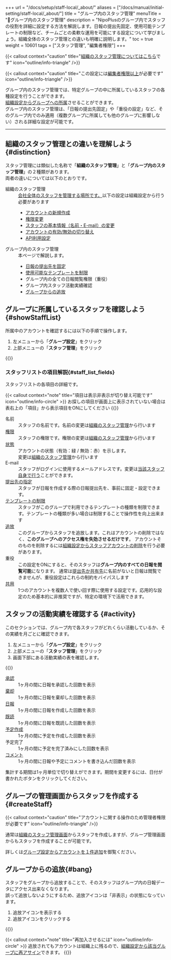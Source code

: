 +++
url = "/docs/setup/staff-local/_about/"
aliases = ["/docs/manual/initial-setting/staff-local/_about/"]
title = "グループ内のスタッフ管理"
menuTitle = "👤グループ内のスタッフ管理"
description = "NipoPlusのグループ内でスタッフの役割を詳細に設定する方法を解説します。日報の提出先固定、使用可能テンプレートの制限など、チームごとの柔軟な運用を可能にする設定について学びましょう。組織全体のスタッフ管理との違いも明確に説明します。"
toc = true
weight = 10601
tags = ["スタッフ管理", "編集者権限"]
+++

{{< callout context="caution" title="[組織のスタッフ管理についてはこちら](/docs/setup/staff-global/make/)です" icon="outline/info-triangle" />}}

{{< callout context="caution" title="この設定には[編集者権限以上](/docs/setup/staff-global/rank/#manager)が必要です" icon="outline/info-triangle" />}}

グループ内のスタッフ管理では、特定グループの中に所属しているスタッフの各種設定を行うことができます。  
[組織設定からグループへの所属](<(/docs/setup/staff-global/make/)>)させることができます。  
グループ内のスタッフ管理は、「日報の提出先固定」や「重役の設定」など、そのグループ内でのみ適用（複数グループに所属しても他のグループに影響しない）される詳細な設定が可能です。

---

## 組織のスタッフ管理との違いを理解しよう {#distinction}

スタッフ管理には類似した名称で「**組織のスタッフ管理**」と「**グループ内のスタッフ管理**」の２種類があります。  
両者の違いについては以下のとおりです。

<dl class="basic">
<dt>組織のスタッフ管理</dt>
<dd>
    <a href="/docs/setup/staff-global/manage/">会社全体のスタッフを管理する場所です。</a>以下の設定は組織設定から行う必要があります
    <ul>
        <li><a href="/docs/setup/staff-global/make/#howto_make">アカウントの新規作成</a></li>
        <li><a href="/docs/setup/staff-global/rank/">権限変更</a></li>
        <li><a href="/docs/setup/staff-global/make/#change_staff_data">スタッフの基本情報（名前・E-mail）の変更</a></li>
        <li><a href="/docs/setup/staff-global/make/#stop_remove">アカウントの有効/無効の切り替え</a></li>
        <li><a href="/docs/manual/api/key/">API利用設定</a></li>
    </ul>
</dd>
<dt>グループ内のスタッフ管理</dt>
<dd>
    本ページで解説します。
    <ul>
        <li><a href="/docs/setup/staff-local/dist/">日報の提出先を固定</a></li>
        <li><a href="/docs/setup/staff-local/template/">使用可能なテンプレートを制限</a></li>
        <li>グループ内の全ての日報閲覧権限（重役）</li>
        <li>グループ内スタッフ活動実績確認</li>
        <li><a href="#bang">グループからの追放</a></li>
    </ul>
</dd>
</dl>

## グループに所属しているスタッフを確認しよう {#showStaffList}

所属中のアカウントを確認するには以下の手順で操作します。

1.  左メニューから「**グループ設定**」をクリック
2.  上部メニューの「**スタッフ管理**」をクリック

{{<icatch filename="img/staff-local" msg="スタッフ一覧が表示されたね" alice="pc">}}

### スタッフリストの項目解説{#staff_list_fields}

スタッフリストの各項目の詳細です。

{{< callout context="note" title="項目は表示非表示が切り替え可能です" icon="outline/info-circle" >}}
お探しの項目が画面上に表示されていない場合は表右上の「項目」から表示項目をONにしてください
{{</callout>}}

<dl class="basic">
<dt>名前</dt>
<dd>スタッフの名前です。名前の変更は<a href="/docs/setup/staff-global/manage/#change_staff_data">組織のスタッフ管理</a>から行います</dd>
<dt><a href="/docs/setup/staff-global/rank/">権限</a></dt>
<dd>スタッフの権限です。権限の変更は<a href="/docs/setup/staff-global/manage/#change_staff_data">組織のスタッフ管理</a>から行います</dd>
<dt><a href="/docs/setup/staff-global/make/#stop_remove">状態</a></dt>
<dd>アカウントの状態（有効：緑 / 無効：赤）を示します。<br>変更は<a href="/docs/setup/staff-global/manage/#disable">組織のスタッフ管理</a>から行います</dd>
<dt>E-mail</dt>
<dd>スタッフがログインに使用するメールアドレスです。変更は<a href="/docs/manual/account/signin/">当該スタッフ自身で行う</a>ことができます。</dd>
<dt><a href="/docs/setup/staff-local/dist/">提出先の指定</a></dt>
<dd>
    スタッフが日報を作成する際の日報提出先を、事前に固定・設定できます。
</dd>
<dt><a href="/docs/setup/staff-local/template/">テンプレートの制限</a></dt>
<dd>
    スタッフがこのグループで利用できるテンプレートの種類を制限できます。テンプレートの種類が多い場合は制限することで操作性を向上出来ます
</dd>
<dt><a href="#bang">追放</a></dt>
<dd>
    このグループからスタッフを追放します。これはアカウントの削除ではなく、<strong>このグループへのアクセス権を失効させるだけです</strong>。
    アカウントそのものを削除するには<a href="/docs/setup/staff-global/make/#remove">組織設定からスタッフアカウントの削除</a>を行う必要があります。
</dd>
<dt>重役</dt>
<dd>
    この設定をONにすると、そのスタッフは<strong>グループ内のすべての日報を閲覧可能</strong>になります。
    通常は<a href="/docs/manual/write-report/dist/">提出先か共有先</a>に名前がないと日報は閲覧できませんが、重役設定はこれらの制約をバイパスします
</dd>
<dt><a href="/docs/setup/staff-local/share/">共用</a></dt>
<dd>
    1つのアカウントを複数人で使い回す際に使用する設定です。応用的な設定のため基本的に非推奨ですが、特定の環境下で活用できます。
</dd>
</dl>

## スタッフの活動実績を確認する {#activity}

このセクションでは、グループ内で各スタッフがどれくらい活動しているか、その実績を月ごとに確認できます。

1.  左メニューから「**グループ設定**」をクリック
2.  上部メニューの「**スタッフ管理**」をクリック
3.  画面下部にある活動実績の表を確認します。

{{<icatch filename="img/staff-activity" msg="スタッフの人事評価としても使えるかも？" alice="question">}}

<dl class="basic">
<dt><a href="/docs/manual/read-report/state/#agree">承認</a></dt>
<dd>1ヶ月の間に日報を承認した回数を表示</dd>
<dt><a href="/docs/manual/read-report/state/#reject">棄却</a></dt>
<dd>1ヶ月の間に日報を棄却した回数を表示</dd>
<dt><a href="/docs/manual/write-report/write/">日報</a></dt>
<dd>1ヶ月の間に日報を作成した回数を表示</dd>
<dt><a href="/docs/manual/read-report/state/#readed">既読</a></dt>
<dd>1ヶ月の間に日報を既読した回数を表示</dd>
<dt><a href="/docs/manual/event/list/">予定作成</a></dt>
<dd>1ヶ月の間に予定を作成した回数を表示</dd>
<dt>予定完了</dt>
<dd>1ヶ月の間に予定を完了済みにした回数を表示</dd>
<dt><a href="/docs/manual/read-report/state/#comment">コメント</a></dt>
<dd>1ヶ月の間に日報や予定にコメントを書き込んだ回数を表示</dd>
</dl>

集計する期間は1ヶ月単位で切り替えができます。期間を変更するには、日付が書かれたボタンをクリックしてください。

## グループの管理画面からスタッフを作成する {#createStaff}

{{< callout context="caution" title="アカウントに関する操作のため管理者権限が必要です" icon="outline/info-triangle" />}}

通常は[組織のスタッフ管理画面](/docs/setup/staff-global/make/)からスタッフを作成しますが、グループ管理画面からもスタッフを作成することが可能です。

詳しくは[グループ設定からアカウントを１件追加](/docs/setup/staff-global/make/#make_group)を御覧ください。

## グループからの追放{#bang}

スタッフをグループから追放することで、そのスタッフはグループ内の日報データにアクセス出来なくなります。  
誤って追放しないようにするため、追放アイコンは「非表示」の状態になっています。

1. 追放アイコンを表示する
2. 追放アイコンをクリックする

{{<iTablet filename="img/bang" msg="追放しても組織にアカウントは残るからね" alice="ok">}}

{{< callout context="note" title="再加入させるには" icon="outline/info-circle" >}}
追放されてもアカウントは組織上に残るので、[組織設定から該当グループに再アサイン](/docs/setup/make-group/#join_staff)できます。
{{</callout>}}
